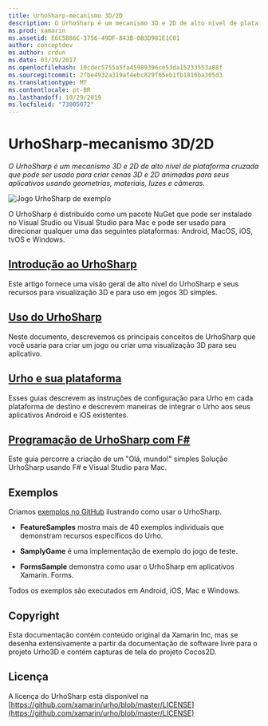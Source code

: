 ```yaml
---
title: UrhoSharp-mecanismo 3D/2D
description: O UrhoSharp é um mecanismo 3D e 2D de alto nível de plataforma cruzada que pode ser usado para criar cenas 3D e 2D animadas para seus aplicativos usando geometrias, materiais, luzes e câmeras.
ms.prod: xamarin
ms.assetid: E6C5B86C-3756-49DF-843B-0B3D981E1C01
author: conceptdev
ms.author: crdun
ms.date: 03/29/2017
ms.openlocfilehash: 10cdec5755a5fa45989396ce53da15233553a88f
ms.sourcegitcommit: 2fbe4932a319af4ebc829f65eb1fb1816ba305d3
ms.translationtype: MT
ms.contentlocale: pt-BR
ms.lasthandoff: 10/29/2019
ms.locfileid: "73005072"
---
```

# <a name="urhosharp---3d2d-engine"></a>UrhoSharp-mecanismo 3D/2D

_O UrhoSharp é um mecanismo 3D e 2D de alto nível de plataforma cruzada que pode ser usado para criar cenas 3D e 2D animadas para seus aplicativos usando geometrias, materiais, luzes e câmeras._

![Jogo UrhoSharp de exemplo](images/video.gif)

O UrhoSharp é distribuído como um pacote NuGet que pode ser instalado no Visual Studio ou Visual Studio para Mac e pode ser usado para direcionar qualquer uma das seguintes plataformas: Android, MacOS, iOS, tvOS e Windows.

## <a name="introduction-to-urhosharpgraphics-gamesurhosharpintroductionmd"></a>[Introdução ao UrhoSharp](~/graphics-games/urhosharp/introduction.md)

Este artigo fornece uma visão geral de alto nível do UrhoSharp e seus recursos para visualização 3D e para uso em jogos 3D simples.

## <a name="using-urhosharpgraphics-gamesurhosharpusingmd"></a>[Uso do UrhoSharp](~/graphics-games/urhosharp/using.md)

Neste documento, descrevemos os principais conceitos de UrhoSharp que você usaria para criar um jogo ou criar uma visualização 3D para seu aplicativo.

## <a name="urho-and-your-platformgraphics-gamesurhosharpplatformindexmd"></a>[Urho e sua plataforma](~/graphics-games/urhosharp/platform/index.md)

Esses guias descrevem as instruções de configuração para Urho em cada plataforma de destino e descrevem maneiras de integrar o Urho aos seus aplicativos Android e iOS existentes.

## <a name="programming-urhosharp-with-fgraphics-gamesurhosharpfsharpmd"></a>[Programação de UrhoSharp com F#](~/graphics-games/urhosharp/fsharp.md)

Este guia percorre a criação de um "Olá, mundo!" simples Solução UrhoSharp usando F# e Visual Studio para Mac.

## <a name="samples"></a>Exemplos

Criamos [exemplos no GitHub](https://github.com/xamarin/urho-samples) ilustrando como usar o UrhoSharp.

- **FeatureSamples** mostra mais de 40 exemplos individuais que demonstram recursos específicos do Urho.

- **SamplyGame** é uma implementação de exemplo do jogo de teste.

- **FormsSample** demonstra como usar o UrhoSharp em aplicativos Xamarin. Forms.

Todos os exemplos são executados em Android, iOS, Mac e Windows.

## <a name="copyright"></a>Copyright

Esta documentação contém conteúdo original da Xamarin Inc, mas se desenha extensivamente a partir da documentação de software livre para o projeto Urho3D e contém capturas de tela do projeto Cocos2D.

## <a name="license"></a>Licença

A licença do UrhoSharp está disponível na [https://github.com/xamarin/urho/blob/master/LICENSE](https://github.com/xamarin/urho/blob/master/LICENSE)
